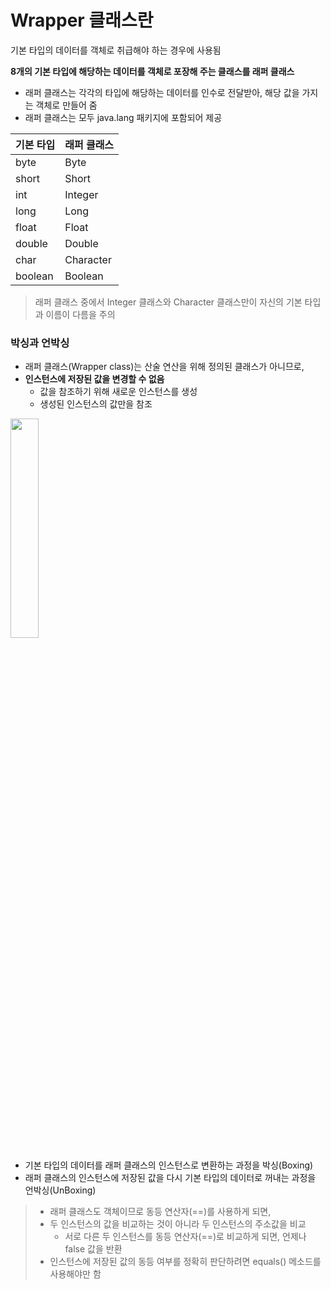 # Wrapper 클래스란
기본 타입의 데이터를 객체로 취급해야 하는 경우에 사용됨

**8개의 기본 타입에 해당하는 데이터를 객체로 포장해 주는 클래스를 래퍼 클래스**

- 래퍼 클래스는 각각의 타입에 해당하는 데이터를 인수로 전달받아, 해당 값을 가지는 객체로 만들어 줌
- 래퍼 클래스는 모두 java.lang 패키지에 포함되어 제공

| 기본 타입 | 래퍼 클래스 |
| --- | --- |
| byte | Byte |
| short | Short |
| int | Integer |
| long | Long |
| float | Float |
| double | Double |
| char | Character |
| boolean | Boolean |

> 래퍼 클래스 중에서 Integer 클래스와 Character 클래스만이 자신의 기본 타입과 이름이 다름을 주의
> 

### 박싱과 언박싱

- 래퍼 클래스(Wrapper class)는 산술 연산을 위해 정의된 클래스가 아니므로,
- **인스턴스에 저장된 값을 변경할 수 없음**
    - 값을 참조하기 위해 새로운 인스턴스를 생성
    - 생성된 인스턴스의 값만을 참조

<img src = https://user-images.githubusercontent.com/102847513/221355729-0b3882d3-b554-4889-aa76-f3345d18ea49.png width = 30% height = 30%>

- 기본 타입의 데이터를 래퍼 클래스의 인스턴스로 변환하는 과정을 박싱(Boxing)
- 래퍼 클래스의 인스턴스에 저장된 값을 다시 기본 타입의 데이터로 꺼내는 과정을 언박싱(UnBoxing)

> 
> 
> - 래퍼 클래스도 객체이므로 동등 연산자(==)를 사용하게 되면,
> - 두 인스턴스의 값을 비교하는 것이 아니라 두 인스턴스의 주소값을 비교
>     - 서로 다른 두 인스턴스를 동등 연산자(==)로 비교하게 되면, 언제나 false 값을 반환
> - 인스턴스에 저장된 값의 동등 여부를 정확히 판단하려면 equals() 메소드를 사용해야만 함
